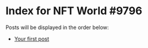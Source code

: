 # Index for NFT World #9796
Posts will be displayed in the order below:

- [Your first post](./001-first.md)

